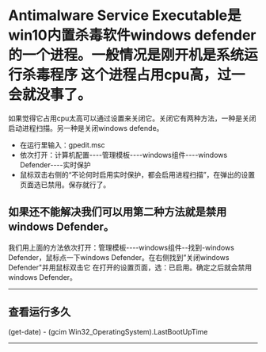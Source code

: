 

# Antimalware Service Executable是win10内置杀毒软件windows defender的一个进程。一般情况是刚开机是系统运行杀毒程序 这个进程占用cpu高，过一会就没事了。

如果觉得它占用cpu太高可以通过设置来关闭它。关闭它有两种方法，一种是关闭启动进程扫描。另一种是关闭windows defende。

- 在运行里输入：gpedit.msc 
- 依次打开：计算机配置----管理模板----windows组件----windows Defender----实时保护
- 鼠标双击右侧的“不论何时启用实时保护，都会启用进程扫描”，在弹出的设置页面选已禁用。保存就行了。

## 如果还不能解决我们可以用第二种方法就是禁用windows Defender。

我们用上面的方法依次打开：管理模板----windows组件--找到-windows Defender，鼠标点一下windows Defender。在右侧找到”关闭windows Defender"并用鼠标双击它
在打开的设置页面，选：已启用。确定之后就会禁用windows Defender。




---


## 查看运行多久

(get-date) - (gcim Win32_OperatingSystem).LastBootUpTime


---